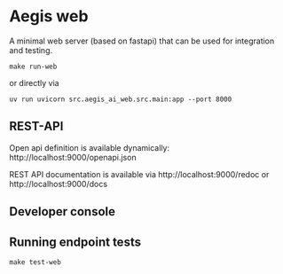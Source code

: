 # Aegis web

A minimal web server (based on fastapi) that can be used for integration and testing.

```commandline
make run-web
```
or directly via

```commandline
uv run uvicorn src.aegis_ai_web.src.main:app --port 8000
```
## REST-API

Open api definition is available dynamically:
http://localhost:9000/openapi.json

REST API documentation is available via
http://localhost:9000/redoc
or
http://localhost:9000/docs


## Developer console


## Running endpoint tests

```commandline
make test-web
```